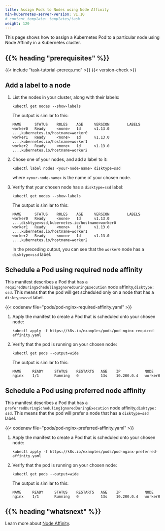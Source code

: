 ```yaml
---
title: Assign Pods to Nodes using Node Affinity
min-kubernetes-server-version: v1.10
# content_template: templates/task
weight: 120
---
```


<!-- overview -->
This page shows how to assign a Kubernetes Pod to a particular node using Node Affinity in a
Kubernetes cluster.


## {{% heading "prerequisites" %}}


{{< include "task-tutorial-prereqs.md" >}} {{< version-check >}}



<!-- steps -->

## Add a label to a node

1. List the nodes in your cluster, along with their labels:

    ```shell
    kubectl get nodes --show-labels
    ```
    The output is similar to this:

    ```shell
    NAME      STATUS    ROLES    AGE     VERSION        LABELS
    worker0   Ready     <none>   1d      v1.13.0        ...,kubernetes.io/hostname=worker0
    worker1   Ready     <none>   1d      v1.13.0        ...,kubernetes.io/hostname=worker1
    worker2   Ready     <none>   1d      v1.13.0        ...,kubernetes.io/hostname=worker2
    ```
1. Chose one of your nodes, and add a label to it:

    ```shell
    kubectl label nodes <your-node-name> disktype=ssd
    ```
    where `<your-node-name>` is the name of your chosen node.

1. Verify that your chosen node has a `disktype=ssd` label:

    ```shell
    kubectl get nodes --show-labels
    ```

    The output is similar to this:

    ```
    NAME      STATUS    ROLES    AGE     VERSION        LABELS
    worker0   Ready     <none>   1d      v1.13.0        ...,disktype=ssd,kubernetes.io/hostname=worker0
    worker1   Ready     <none>   1d      v1.13.0        ...,kubernetes.io/hostname=worker1
    worker2   Ready     <none>   1d      v1.13.0        ...,kubernetes.io/hostname=worker2
    ```

    In the preceding output, you can see that the `worker0` node has a
    `disktype=ssd` label.

## Schedule a Pod using required node affinity

This manifest describes a Pod that has a `requiredDuringSchedulingIgnoredDuringExecution` node affinity,`disktype: ssd`. 
This means that the pod will get scheduled only on a node that has a `disktype=ssd` label. 

{{< codenew file="pods/pod-nginx-required-affinity.yaml" >}}

1. Apply the manifest to create a Pod that is scheduled onto your
   chosen node:
    
    ```shell
    kubectl apply -f https://k8s.io/examples/pods/pod-nginx-required-affinity.yaml
    ```

1. Verify that the pod is running on your chosen node:

    ```shell
    kubectl get pods --output=wide
    ```

    The output is similar to this:
    
    ```
    NAME     READY     STATUS    RESTARTS   AGE    IP           NODE
    nginx    1/1       Running   0          13s    10.200.0.4   worker0
    ```
    
## Schedule a Pod using preferred node affinity

This manifest describes a Pod that has a `preferredDuringSchedulingIgnoredDuringExecution` node affinity,`disktype: ssd`. 
This means that the pod will prefer a node that has a `disktype=ssd` label. 

{{< codenew file="pods/pod-nginx-preferred-affinity.yaml" >}}

1. Apply the manifest to create a Pod that is scheduled onto your
   chosen node:
    
    ```shell
    kubectl apply -f https://k8s.io/examples/pods/pod-nginx-preferred-affinity.yaml
    ```

1. Verify that the pod is running on your chosen node:

    ```shell
    kubectl get pods --output=wide
    ```

    The output is similar to this:
    
    ```
    NAME     READY     STATUS    RESTARTS   AGE    IP           NODE
    nginx    1/1       Running   0          13s    10.200.0.4   worker0
    ```



## {{% heading "whatsnext" %}}

Learn more about
[Node Affinity](/docs/concepts/scheduling-eviction/assign-pod-node/#node-affinity).

